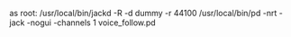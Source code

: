 
as root:
 /usr/local/bin/jackd -R -d dummy -r 44100
 /usr/local/bin/pd -nrt -jack -nogui -channels 1 voice_follow.pd
